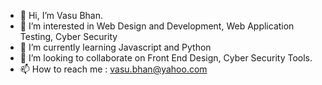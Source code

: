 - 👋 Hi, I’m Vasu Bhan.
- 👀 I’m interested in Web Design and Development, Web Application Testing, Cyber Security
- 🌱 I’m currently learning Javascript and Python
- 💞️ I’m looking to collaborate on Front End Design, Cyber Security Tools.
- 📫 How to reach me : vasu.bhan@yahoo.com

<!---
BotVasu/BotVasu is a ✨ special ✨ repository because its `README.md` (this file) appears on your GitHub profile.
You can click the Preview link to take a look at your changes.
--->
